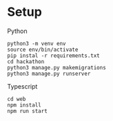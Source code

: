 # Setup


Python
```
python3 -m venv env
source env/bin/activate
pip instal -r requirements.txt
cd hackathon
python3 manage.py makemigrations
python3 manage.py runserver
```

Typescript
```
cd web
npm install
npm run start
```
